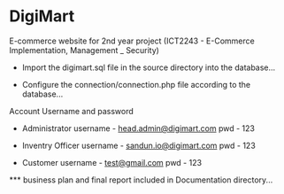 # DigiMart
E-commerce website for 2nd year project (ICT2243 - E-Commerce Implementation, Management _ Security)

* Import the digimart.sql file in the source directory into the database...

* Configure the connection/connection.php file according to the database...

Account Username and password
  * Administrator
      username - head.admin@digimart.com
      pwd - 123

  * Inventry Officer
      username - sandun.io@digimart.com
      pwd - 123

  * Customer
      username - test@gmail.com
      pwd - 123


*** business plan and final report included in Documentation directory...